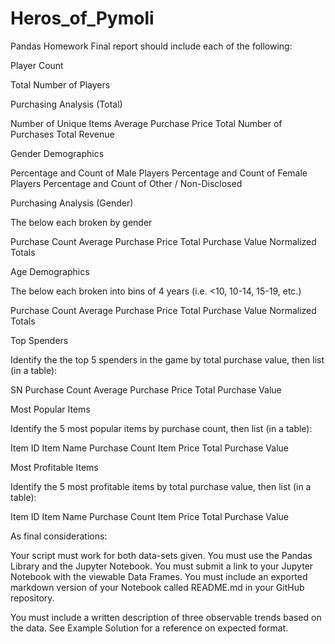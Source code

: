 # Heros_of_Pymoli
Pandas Homework
Final report should include each of the following:

Player Count


Total Number of Players


Purchasing Analysis (Total)


Number of Unique Items
Average Purchase Price
Total Number of Purchases
Total Revenue


Gender Demographics


Percentage and Count of Male Players
Percentage and Count of Female Players
Percentage and Count of Other / Non-Disclosed


Purchasing Analysis (Gender) 


The below each broken by gender


Purchase Count
Average Purchase Price
Total Purchase Value
Normalized Totals




Age Demographics


The below each broken into bins of 4 years (i.e. <10, 10-14, 15-19, etc.) 


Purchase Count
Average Purchase Price
Total Purchase Value
Normalized Totals




Top Spenders


Identify the the top 5 spenders in the game by total purchase value, then list (in a table):


SN
Purchase Count
Average Purchase Price
Total Purchase Value




Most Popular Items


Identify the 5 most popular items by purchase count, then list (in a table):


Item ID
Item Name
Purchase Count
Item Price
Total Purchase Value




Most Profitable Items


Identify the 5 most profitable items by total purchase value, then list (in a table):


Item ID
Item Name
Purchase Count
Item Price
Total Purchase Value




As final considerations:


Your script must work for both data-sets given.
You must use the Pandas Library and the Jupyter Notebook.
You must submit a link to your Jupyter Notebook with the viewable Data Frames. 
You must include an exported markdown version of your Notebook called  README.md in your GitHub repository.

You must include a written description of three observable trends based on the data. 
See Example Solution for a reference on expected format.
